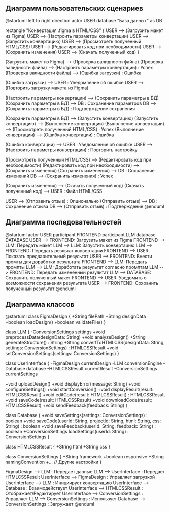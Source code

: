 ## Диаграмм пользовательских сценариев
@startuml
left to right direction
actor USER
database "База данных" as DB

rectangle "Конвертация .figma в HTML/CSS" {
  USER --> (Загрузить макет из Figma)
  USER --> (Настроить параметры конвертации)
  USER --> (Запустить конвертацию)
  USER --> (Просмотреть полученный HTML/CSS)
  USER --> (Редактировать код при необходимости)
  USER --> (Сохранить изменения)
  USER --> (Скачать полученный код)
}

(Загрузить макет из Figma) --> (Проверка валидности файла)
(Проверка валидности файла) --> (Настроить параметры конвертации) : Успех
(Проверка валидности файла) --> (Ошибка загрузки) : Ошибка

(Ошибка загрузки) --> USER : Уведомление об ошибке
USER --> (Повторить загрузку макета из Figma)

(Настроить параметры конвертации) --> (Сохранить параметры в БД)
(Сохранить параметры в БД) --> DB : Сохранение параметров
DB --> (Сохранить параметры в БД) : Подтверждение сохранения

(Сохранить параметры в БД) --> (Запустить конвертацию)
(Запустить конвертацию) --> (Выполнение конвертации)
(Выполнение конвертации) --> (Просмотреть полученный HTML/CSS) : Успех
(Выполнение конвертации) --> (Ошибка конвертации) : Ошибка

(Ошибка конвертации) --> USER : Уведомление об ошибке
USER --> (Настроить параметры конвертации) : Повторить настройку

(Просмотреть полученный HTML/CSS) --> (Редактировать код при необходимости)
(Редактировать код при необходимости) --> (Сохранить изменения)
(Сохранить изменения) --> DB : Сохранение изменений
DB --> (Сохранить изменения) : Успех

(Сохранить изменения) --> (Скачать полученный код)
(Скачать полученный код) --> USER : Файл HTML/CSS

USER --> (Отправить отзыв) : Опционально
(Отправить отзыв) --> DB : Сохранение отзыва
DB --> (Отправить отзыв) : Подтверждение
@enduml

## Диаграмма последовательностей

@startuml
actor USER 
participant FRONTEND 
participant LLM
database DATABASE
USER --> FRONTEND: Загрузить макет из Figma
FRONTEND --> LLM: Передать макет
LLM --> LLM: Запустить конвертацию
LLM --> FRONTEND: Передать резльтат конвертации
FRONTEND --> USER: Показать предварительный результат
USER --> FRONTEND: Внести промты для доработки результата
FRONTEND --> LLM: Передать промпты
LLM --> LLM: Доработать результат согласно промптам
LLM --> FRONTEND: Передать измененный результат
LLM --> DATABASE: Сохранить полученный макет
FRONTEND --> USER: Уведомить о возможности сохранения результата
USER --> FRONTEND: Сохранить полученный результат
@enduml

## Диаграмма классов

@startuml
class FigmaDesign {
  +String filePath
  +String designData
  +boolean loadDesign()
  +boolean validateFile()
}

class LLM {
  -ConversionSettings settings
  +void preprocessData(designData: String)
  +void analyzeDesign()
  +String generateStructure() : String
  +String convertToHTMLCSS(designData: String, settings: ConversionSettings) : HTMLCSSResult
  +void setConversionSettings(settings: ConversionSettings)
}

class UserInterface {
  -FigmaDesign currentDesign
  -LLM conversionEngine
  -Database database
  -HTMLCSSResult currentResult
  -ConversionSettings currentSettings

  +void uploadDesign()
  +void displayError(message: String)
  +void configureSettings()
  +void startConversion()
  +void displayResult(result: HTMLCSSResult)
  +void editCode(result: HTMLCSSResult) : HTMLCSSResult
  +void saveCode(result: HTMLCSSResult)
  +void downloadCode(result: HTMLCSSResult)
  +void sendFeedback(feedback: String)
}

class Database {
  +void saveSettings(settings: ConversionSettings) : boolean
  +void saveCode(userId: String, projectId: String, html: String, css: String) : boolean
  +void saveFeedback(userId: String, feedback: String) : boolean
  +ConversionSettings loadSettings(userId: String) : ConversionSettings
}

class HTMLCSSResult {
  +String html
  +String css
}

class ConversionSettings {
  +String framework
  +boolean responsive
  +String namingConvention
  +... // Другие настройки
}

FigmaDesign --> LLM : Передает данные
LLM --> UserInterface : Передает HTMLCSSResult
UserInterface --> FigmaDesign : Управляет загрузкой
UserInterface --> LLM : Инициирует конвертацию
UserInterface --> Database : Взаимодействует
UserInterface --> HTMLCSSResult : Отображает/Редактирует
UserInterface --> ConversionSettings : Управляет
LLM --> ConversionSettings : Использует
Database --> ConversionSettings : Загружает
@enduml
